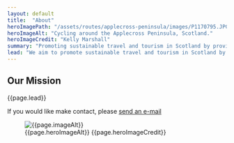 ```yaml
---
layout: default
title:  "About"
heroImagePath: "/assets/routes/applecross-peninsula/images/P1170795.JPG"
heroImageAlt: "Cycling around the Applecross Peninsula, Scotland."
heroImageCredit: "Kelly Marshall"
summary: "Promoting sustainable travel and tourism in Scotland by providing inspiring scenic bicycle route information, with route stage details, GPS downloadable and printable routes and maps."
lead: "We aim to promote sustainable travel and tourism in Scotland by providing inspiring scenic bicycle route suggestions with printable  descriptions and maps and downloable GPS routes. The website is in its early stages, but please check back to see more routes as we add them."
---
```

  <section class="text-light position-relative d-md-flex">
      <div class="container py-5">
          <div class="row">
              <div class="col col-md-5">
                  <h1 itemprop="name headline">Our Mission</h1>
                  <p class="lead">{{page.lead}}</p>
                  <p class="lead">If you would like make contact, please <a href="mailto: routecause@yahoo.com">send an e-mail</a></p>
              </div>
          </div>
      </div>
      <figure class="hero d-print-none">
          <img src="{{page.heroImagePath | prepend: site.baseurl}}" alt="{{page.imageAlt}}" loading="lazy"/>
          <figcaption class="sr-only">
              <span>{{page.heroImageAlt}}</span>
              <span>{{page.heroImageCredit}}</span>
          </figcaption>
      </figure>
  </section>
